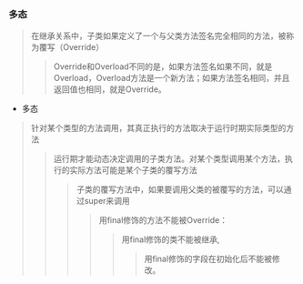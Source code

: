 ### 多态
> 在继承关系中，子类如果定义了一个与父类方法签名完全相同的方法，被称为覆写（Override）
>
> > Override和Overload不同的是，如果方法签名如果不同，就是Overload，Overload方法是一个新方法；如果方法签名相同，并且返回值也相同，就是Override。

- 多态
> 针对某个类型的方法调用，其真正执行的方法取决于运行时期实际类型的方法
> > 运行期才能动态决定调用的子类方法。对某个类型调用某个方法，执行的实际方法可能是某个子类的覆写方法
> > >子类的覆写方法中，如果要调用父类的被覆写的方法，可以通过super来调用
> > >> 用final修饰的方法不能被Override：
> > >> >用final修饰的类不能被继承,
> > >> >
> > >> >>用final修饰的字段在初始化后不能被修改。